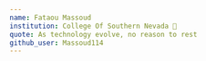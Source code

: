 ```yaml
---
name: Fataou Massoud
institution: College Of Southern Nevada 🚩
quote: As technology evolve, no reason to rest
github_user: Massoud114
---
```

